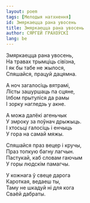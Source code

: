 ```yaml
---
layout: poem
tags: [Мелодыя натхнення]
id: Змяркаецца рана увосень
title: Змяркаецца рана увосень
author: СЯРГЕЙ ГРАХОЎСКІ
lang: be
---
```


Змяркаецца рана увосень,  
Ha травах трымціць сівізна,  
I як бы табе не жылося,  
Спяшайся, працуй дацямна.  

А ноч загалосіць вятрамі,  
Лісты зашуршаць па сцяне,  
Ілбом прытуліся да рамы  
I зорку нагледзь у акне.  

А можа далёкі агеньчык  
У змроку за поўнач дрыжыць.   
I хтосьці галосіць і енчыць  
У гора на самай мяжы.  

Спяшайся праз вецер і кручы,  
Праз топкую багну лагчын.  
Пастукай, каб словам гаючым  
У горы людскім памагчы.  

У кожнага ў свеце дарога  
Кароткая, ведаеш ты,  
Таму не шкадуй ні для кога  
Сваёй дабраты.  